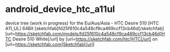 # android_device_htc_a11ul
device tree (work in progress) for the Eu/Aus/Asia - HTC Desire 510 [HTC A11_UL] 64Bit 
[sketchfab]fd25f610c4a548cf9ca469ccf13cb46d[/sketchfab]
[url=https://sketchfab.com/models/fd25f610c4a548cf9ca469ccf13cb46d]HTC Desire 510 White[/url] by [url=https://sketchfab.com/htc]HTC[/url] on [url=https://sketchfab.com]Sketchfab[/url]
